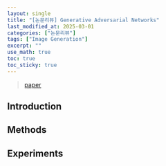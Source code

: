 ```yaml
---
layout: single
title: "[논문리뷰] Generative Adversarial Networks"
last_modified_at: 2025-03-01
categories: ["논문리뷰"]
tags: ["Image Generation"]
excerpt: ""
use_math: true
toc: true
toc_sticky: true
---
```


> [paper](https://arxiv.org/abs/1406.2661)

## Introduction

## Methods

## Experiments
